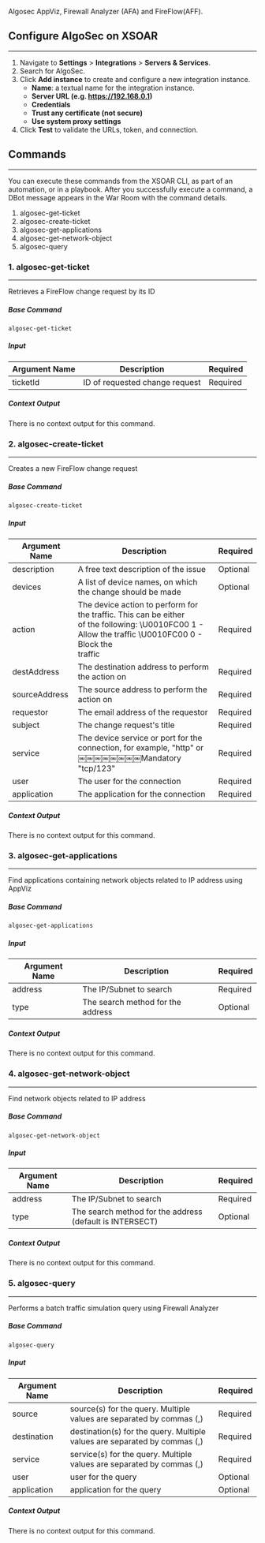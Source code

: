 Algosec AppViz, Firewall Analyzer (AFA) and FireFlow(AFF).

## Configure AlgoSec on XSOAR

---

1. Navigate to __Settings__ > __Integrations__ > __Servers & Services__.
2. Search for AlgoSec.
3. Click __Add instance__ to create and configure a new integration instance.
    * __Name__: a textual name for the integration instance.
    * __Server URL (e.g. https://192.168.0.1)__
    * __Credentials__
    * __Trust any certificate (not secure)__
    * __Use system proxy settings__
4. Click __Test__ to validate the URLs, token, and connection.

## Commands

---
You can execute these commands from the XSOAR CLI, as part of an automation, or in a playbook.
After you successfully execute a command, a DBot message appears in the War Room with the command details.

1. algosec-get-ticket
2. algosec-create-ticket
3. algosec-get-applications
4. algosec-get-network-object
5. algosec-query

### 1. algosec-get-ticket

---
Retrieves a FireFlow change request by its ID

##### Base Command

`algosec-get-ticket`

##### Input

| __Argument Name__ | __Description__ | __Required__ |
| --- | --- | --- |
| ticketId | ID of requested change request | Required | 


##### Context Output

There is no context output for this command.


### 2. algosec-create-ticket

---
Creates a new FireFlow change request

##### Base Command

`algosec-create-ticket`

##### Input

| __Argument Name__ | __Description__ | __Required__ |
| --- | --- | --- |
| description | A free text description of the issue | Optional | 
| devices | A list of device names, on which the change should be made | Optional | 
| action | The device action to perform for the traffic. This can be either<br>of the following: \U0010FC00 1 - Allow the traffic \U0010FC00 0 - Block the<br>traffic<br> | Required | 
| destAddress | The destination address to perform the action on | Required | 
| sourceAddress | The source address to perform the action on | Required | 
| requestor | The email address of the requestor | Required | 
| subject | The change request's title | Required | 
| service | The device service or port for the connection, for example, "http" or ￼￼￼￼￼￼￼￼Mandatory "tcp/123" | Required | 
| user | The user for the connection | Required | 
| application | The application for the connection | Required | 


##### Context Output

There is no context output for this command.


### 3. algosec-get-applications

---
Find applications containing network objects related to IP address using AppViz

##### Base Command

`algosec-get-applications`

##### Input

| __Argument Name__ | __Description__ | __Required__ |
| --- | --- | --- |
| address | The IP/Subnet to search | Required | 
| type | The search method for the address | Optional | 


##### Context Output

There is no context output for this command.

### 4. algosec-get-network-object

---
Find network objects related to IP address

##### Base Command

`algosec-get-network-object`

##### Input

| __Argument Name__ | __Description__ | __Required__ |
| --- | --- | --- |
| address | The IP/Subnet to search | Required | 
| type | The search method for the address (default is INTERSECT) | Optional | 


##### Context Output

There is no context output for this command.

### 5. algosec-query

---
Performs a batch traffic simulation query using Firewall Analyzer

##### Base Command

`algosec-query`

##### Input

| __Argument Name__ | __Description__ | __Required__ |
| --- | --- | --- |
| source | source(s) for the query. Multiple values are separated by commas (,) | Required | 
| destination | destination(s) for the query. Multiple values are separated by commas (,) | Required | 
| service | service(s) for the query. Multiple values are separated by commas (,) | Required | 
| user | user for the query | Optional | 
| application | application for the query | Optional | 


##### Context Output

There is no context output for this command.

